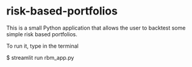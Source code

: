 # risk-based-portfolios

This is a small Python application that allows the user to backtest some simple risk based portfolios.

To run it, type in the terminal

$ streamlit run rbm_app.py
